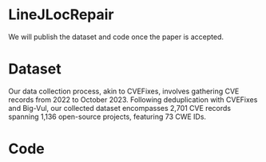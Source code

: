 # LineJLocRepair

We will publish the dataset and code once the paper is accepted.

# Dataset
Our data collection process, akin to CVEFixes, involves gathering CVE records from 2022 to October 2023. Following deduplication with CVEFixes and Big-Vul, our collected dataset encompasses 2,701 CVE records spanning 1,136 open-source projects, featuring 73 CWE IDs.


# Code

